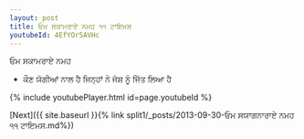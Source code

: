```yaml
---
layout: post
title: ਓਮ ਸਕਾਮਰਾਏ ਨਮਹ ੧੧ ਟਾਇਮਸ
youtubeId: 4EfYOr5AVHc
---
```

 
 
 ਓਮ ਸਕਾਮਰਾਏ ਨਮਹ  
 
 -  ਕੌਣ ਯੋਗੀਆਂ ਨਾਲ ਹੈ ਜਿਨ੍ਹਾਂ ਨੇ ਜੋਸ਼ ਨੂੰ ਜਿੱਤ ਲਿਆ ਹੈ 
 
  
 
  
 
 
 
 
 
 


{% include youtubePlayer.html id=page.youtubeId %}
 
[Next]({{ site.baseurl }}{% link  split1/_posts/2013-09-30-ਓਮ ਸਯਾਗਨਾਰਾਏ ਨਮਹ ੧੧ ਟਾਇਮਸ.md%})
 
